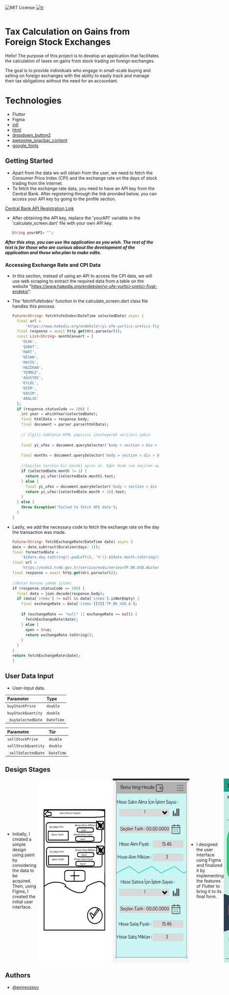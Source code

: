 <div style="display:flex; justify-content: space-between; align-items: center;">
   
 ![MIT License](https://img.shields.io/badge/License-MIT-green.svg) [![tr](https://img.shields.io/badge/lang-tr-red.svg)](https://github.com/emreozsoy/flutter-foreign-stock-tax-calculator/blob/main/README.tr.md)

</div>


# Tax Calculation on Gains from Foreign Stock Exchanges

Hello! The purpose of this project is to develop an application that facilitates the calculation of taxes on gains from stock trading on foreign exchanges. 

The goal is to provide individuals who engage in small-scale buying and selling on foreign exchanges with the ability to easily track and manage their tax obligations without the need for an accountant.

# Technologies

- Flutter
- Figma
- [intl](https://pub.dev/packages/intl)
- [html](https://pub.dev/packages/html/install)
- [dropdown_button2](https://pub.dev/packages/dropdown_button2)
- [awesome_snacbar_content](https://pub.dev/packages/awesome_snackbar_content)
- [google_fonts](https://pub.dev/packages/google_fonts)

## Getting Started
- Apart from the data we will obtain from the user, we need to fetch the Consumer Price Index (CPI) and the exchange rate on the days of stock trading from the internet.
- To fetch the exchange rate data, you need to have an API key from the Central Bank. After registering through the link provided below, you can access your API key by going to the profile section.

[Central Bank API Registration Link](https://evds2.tcmb.gov.tr/index.php?/evds/login) 

- After obtaining the API key, replace the 'yourAPI' variable in the 'calculate_screen.dart' file with your own API key.

```dart
   String yourAPI= "";
```

 ***After this step, you can use the application as you wish. The rest of the text is for those who are curious about the development of the application and those who plan to make edits.***

### Accessing Exchange Rate and CPI Data

- In this section, instead of using an API to access the CPI data, we will use web scraping to extract the required data from a table on the website "https://www.hakedis.org/endeksler/yi-ufe-yurtici-uretici-fiyat-endeksi".
- The 'fetchYufeIndex' function in the calculate_screen.dart class file handles this process.
  
  ```dart
  Future<String> fetchYufeIndex(DateTime selectedDate) async {
    final url =
        'https://www.hakedis.org/endeksler/yi-ufe-yurtici-uretici-fiyat-endeksi';
    final response = await http.get(Uri.parse(url));
    const List<String> monthConvert = [
      'OCAK',
      'ŞUBAT',
      'MART',
      'NİSAN',
      'MAYIS',
      'HAZİRAN',
      'TEMMUZ',
      'AĞUSTOS',
      'EYLÜL',
      'EKİM',
      'KASIM',
      'ARALIK'
    ];
    if (response.statusCode == 200) {
      int year = whichYear(selectedDate);
      final htmlData = response.body;
      final document = parser.parse(htmlData);

      // İlgili tablonun HTML yapısını inceleyerek verileri çekin

      final yi_ufes = document.querySelector('body > section > div > div > div > div > table > tbody > tr:nth-child($year)')?.children;

      final months = document.querySelector('body > section > div > div > div > div > table > thead > tr')?.children;

      //Seçilen tarihin bir önceki ayını al. Eğer Ocak ise seçilen ay, Geçen yılın 12. ayını al
      if (selectedDate.month != 1) {
        return yi_ufes![selectedDate.month].text;
      } else {
        final yi_ufes = document.querySelector('body > section > div > div > div > div > table > tbody > tr:nth-child(${year - 1})')?.children;
        return yi_ufes![selectedDate.month + 10].text;
      }
    } else {
      throw Exception('Failed to fetch UFE data');
    }
  }
  ```
- Lastly, we add the necessary code to fetch the exchange rate on the day the transaction was made.

    ```dart
  Future<String> fetchExchangeRate(DateTime date) async {
    date = date.subtract(Duration(days: 1));
    final formattedDate =
        '${date.day.toString().padLeft(2, '0')}-${date.month.toString().padLeft(2, '0')}-${date.year}';
    final url =
        'https://evds2.tcmb.gov.tr/service/evds/series=TP.DK.USD.A&startDate=$formattedDate&endDate=$formattedDate&type=json&key=${yourAPI}';
    final response = await http.get(Uri.parse(url));

    //Dolar kurunu çekme işlemi
    if (response.statusCode == 200) {
      final data = json.decode(response.body);
      if (data['items'] != null && data['items'].isNotEmpty) {
        final exchangeRate = data['items'][0]['TP_DK_USD_A'];

        if (exchangeRate == "null" || exchangeRate == null) {
          fetchExchangeRate(date);
        } else {
          open = true;
          return exchangeRate.toString();
        }
      }
    }
    return fetchExchangeRate(date);
  }
    ```

##  User Data Input

- User-input data.

| Parameter | Type     |   
| :-------- | :------- | 
| `buyStockPrice`      | `double` |
| `buyStockQuantity`      | `double` |
| `_buySelectedDate`      | `DateTime` |

| Parametre | Tür     |   
| :-------- | :------- | 
| `sellStockPrice`      | `double` |
| `sellStockQuantity`      | `double` |
| `_sellSelectedDate`      | `DateTime` |

## Design Stages

<div style="display:flex; justify-content: space-between; align-items: center;">
  
- Initially, I created a simple design using paint by considering the data to be acquired. Then, using Figma, I created the initial user interface.
<img src="https://github.com/emreozsoy/flutter-foreign-stock-tax-calculator/blob/main/Design_number0_tr_page.png" alt="Text" width="250" height="600">
 <img src="https://github.com/emreozsoy/flutter-foreign-stock-tax-calculator/blob/main/Design_number1_tr_page.png" alt="alt text" width="250" height="600">

- I designed the user interface using Figma and finalized it by implementing the features of Flutter to bring it to its final form.
<img src="https://github.com/emreozsoy/flutter-foreign-stock-tax-calculator/blob/main/Design_number2_en_page.jpg" alt="alt text" width="250" height="600">
<img src="https://github.com/emreozsoy/flutter-foreign-stock-tax-calculator/blob/main/Design_number3_tr_page.png" alt="alt text" width="250" height="600">
</div>

## Authors

- [@emreozsoy](https://www.github.com/emreozsoy)



